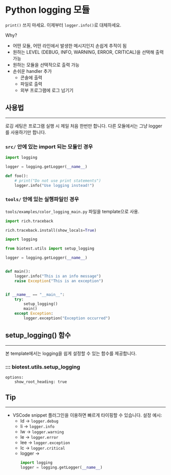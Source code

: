 # Python logging 모듈

`print()` 쓰지 마세요. 이제부터 `logger.info()`로 대체하세요.

Why?

- 어떤 모듈, 어떤 라인에서 발생한 메시지인지 손쉽게 추적이 됨
- 원하는 LEVEL (DEBUG, INFO, WARNING, ERROR, CRITICAL)을 선택해 출력 가능
- 원하는 모듈을 선택적으로 출력 가능
- 손쉬운 handler 추가
    - 콘솔에 출력
    - 파일로 출력
    - 외부 프로그램에 로그 넘기기

## 사용법
---

로깅 세팅은 프로그램 실행 시 제일 처음 한번만 합니다. 다른 모듈에서는 그냥 logger를 사용하기만 합니다.

### `src/` 안에 있는 import 되는 모듈인 경우

```python hl_lines="1 3 7"
import logging

logger = logging.getLogger(__name__)

def foo():
    # print("Do not use print statements")
    logger.info("Use logging instead!")
```

### `tools/` 안에 있는 실행파일인 경우

`tools/examples/color_logging_main.py` 파일을 template으로 사용.

```python title="tools/examples/color_logging_main.py" hl_lines="7 19"
import rich.traceback

rich.traceback.install(show_locals=True)

import logging

from biotest.utils import setup_logging

logger = logging.getLogger(__name__)


def main():
    logger.info("This is an info message")
    raise Exception("This is an exception")


if __name__ == "__main__":
    try:
        setup_logging()
        main()
    except Exception:
        logger.exception("Exception occurred")
```

## setup_logging() 함수
---

본 template에서는 logging을 쉽게 설정할 수 있는 함수를 제공합니다.

### ::: biotest.utils.setup_logging
    options:
        show_root_heading: true

## Tip
---

- VSCode snippet 플러그인을 이용하면 빠르게 타이핑할 수 있습니다. 설정 예시:
    - ld &rarr; `logger.debug`
    - li &rarr; `logger.info`
    - lw &rarr; `logger.warning`
    - le &rarr; `logger.error`
    - lee &rarr; `logger.exception`
    - lc &rarr; `logger.critical`
    - logger &rarr;
        ```python
        import logging
        logger = logging.getLogger(__name__)
        ```

    
